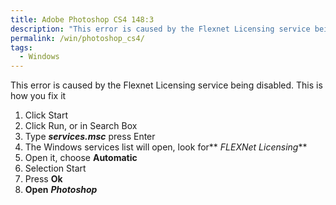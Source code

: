 ```yaml
---
title: Adobe Photoshop CS4 148:3
description: "This error is caused by the Flexnet Licensing service being disabled. This is how you fix it"
permalink: /win/photoshop_cs4/
tags:
  - Windows
---
```

This error is caused by the Flexnet Licensing service being disabled. This is how you fix it

  1. Click Start
  2. Click Run, or in Search Box
  3. Type **_services.msc_** press Enter
  4. The Windows services list will open, look for** _FLEXNet Licensing_**
  5. Open it, choose **Automatic**
  6. Selection Start
  7. Press **Ok**
  8. **Open** _**Photoshop**_
